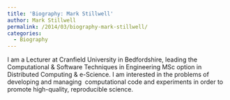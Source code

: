 ```yaml
---
title: 'Biography: Mark Stillwell'
author: Mark Stillwell
permalink: /2014/03/biography-mark-stillwell/
categories:
  - Biography
---
```

I am a Lecturer at Cranfield University in Bedfordshire, leading the Computational & Software Techniques in Engineering MSc option in Distributed Computing & e-Science. I am interested in the problems of developing and managing  computational code and experiments in order to promote high-quality, reproducible science.
